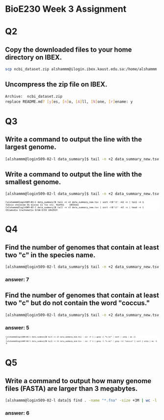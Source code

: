 # BioE230 Week 3 Assignment

# Q2
## Copy the downloaded files to your home directory on IBEX. 
```bash
scp ncbi_dataset.zip alshammm@ilogin.ibex.kaust.edu.sa:/home/alshammm
```


## Uncompress the zip file on IBEX.
```bash unzip ncbi_dataset.zip
Archive:  ncbi_dataset.zip
replace README.md? [y]es, [n]o, [A]ll, [N]one, [r]ename: y

```

# Q3 
## Write a command to output the line with the largest genome.
```bash 
[alshammm@login509-02-l data_summary]$ tail -n +2 data_summary_new.tsv | sort -t$'\t' -k2 -n | tail -n 1
```

## Write a command to output the line with the smallest genome.
```bash
[alshammm@login509-02-l data_summary]$ tail -n +2 data_summary_new.tsv | sort -t$'\t' -k2 -n | head -n 1
```
![Output](https://github.com/manalalshamrani/BioE230/blob/main/Screen%20Shot%202024-09-24%20at%204.33.23%20PM.png?raw=true)

# Q4
## Find the number of genomes that contain at least two "c" in the species name.

```bash
[alshammm@login509-02-l data_summary]$ tail -n +2 data_summary_new.tsv | cut -f 1 | grep -i "c.*c" | sort | uniq | wc -l
```
### answer: 7
## Find the number of genomes that contain at least two "c" but do not contain the word "coccus."

```bash
[alshammm@login509-02-l data_summary]$ tail -n +2 data_summary_new.tsv | cut -f 1 | grep -i "c.*c" | grep -vi "coccus" | sort | uniq | wc -l
```
### answer: 5
![Output](https://github.com/manalalshamrani/BioE230/blob/main/Screen%20Shot%202024-09-24%20at%205.23.16%20PM.png?raw=true)
# Q5

## Write a command to output how many genome files (FASTA) are larger than 3 megabytes.

```bash
[alshammm@login509-02-l data]$ find . -name "*.fna" -size +3M | wc -l
```

### answer: 6
